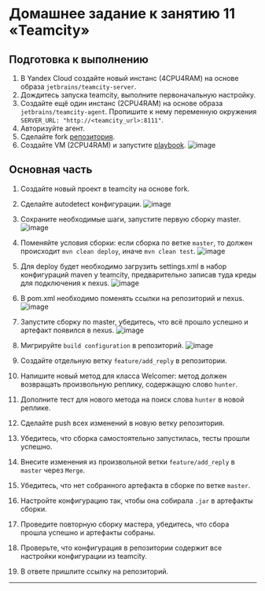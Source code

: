# Домашнее задание к занятию 11 «Teamcity»

## Подготовка к выполнению

1. В Yandex Cloud создайте новый инстанс (4CPU4RAM) на основе образа `jetbrains/teamcity-server`.
2. Дождитесь запуска teamcity, выполните первоначальную настройку.
3. Создайте ещё один инстанс (2CPU4RAM) на основе образа `jetbrains/teamcity-agent`. Пропишите к нему переменную окружения `SERVER_URL: "http://<teamcity_url>:8111"`.
4. Авторизуйте агент.
5. Сделайте fork [репозитория](https://github.com/aragastmatb/example-teamcity).
6. Создайте VM (2CPU4RAM) и запустите [playbook](./infrastructure).
![image](https://user-images.githubusercontent.com/108946489/228396420-e9827bba-40d5-4754-8b37-29f1ca06226a.png)

## Основная часть

1. Создайте новый проект в teamcity на основе fork.
2. Сделайте autodetect конфигурации.
![image](https://user-images.githubusercontent.com/108946489/228397918-786c7230-9e26-4729-a9da-68b3e6a2908c.png)
3. Сохраните необходимые шаги, запустите первую сборку master.
![image](https://user-images.githubusercontent.com/108946489/228400704-264e6368-6a7b-4126-8334-cdaa35506644.png)
4. Поменяйте условия сборки: если сборка по ветке `master`, то должен происходит `mvn clean deploy`, иначе `mvn clean test`.
![image](https://user-images.githubusercontent.com/108946489/228402884-9c1b421b-18be-4aa5-98c2-3136d59913c0.png)
5. Для deploy будет необходимо загрузить settings.xml в набор конфигураций maven у teamcity, предварительно записав туда креды для подключения к nexus.
![image](https://user-images.githubusercontent.com/108946489/228404551-c42d8d6d-9606-4295-bf79-5d956378b090.png)
6. В pom.xml необходимо поменять ссылки на репозиторий и nexus.
![image](https://user-images.githubusercontent.com/108946489/228404835-453c1eb9-986a-47b0-b24b-1f4dab7ef7ab.png)
7. Запустите сборку по master, убедитесь, что всё прошло успешно и артефакт появился в nexus.
![image](https://user-images.githubusercontent.com/108946489/228407747-ee5f63d6-ed98-4d2b-9b69-c0739ce4e701.png)
8. Мигрируйте `build configuration` в репозиторий.
![image](https://user-images.githubusercontent.com/108946489/228449194-c4c08ee1-8f98-427b-a621-77ee73764f99.png)
9. Создайте отдельную ветку `feature/add_reply` в репозитории.

10. Напишите новый метод для класса Welcomer: метод должен возвращать произвольную реплику, содержащую слово `hunter`.
11. Дополните тест для нового метода на поиск слова `hunter` в новой реплике.
12. Сделайте push всех изменений в новую ветку репозитория.
13. Убедитесь, что сборка самостоятельно запустилась, тесты прошли успешно.
14. Внесите изменения из произвольной ветки `feature/add_reply` в `master` через `Merge`.
15. Убедитесь, что нет собранного артефакта в сборке по ветке `master`.
16. Настройте конфигурацию так, чтобы она собирала `.jar` в артефакты сборки.
17. Проведите повторную сборку мастера, убедитесь, что сбора прошла успешно и артефакты собраны.
18. Проверьте, что конфигурация в репозитории содержит все настройки конфигурации из teamcity.
19. В ответе пришлите ссылку на репозиторий.

---
